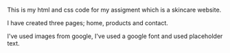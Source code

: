 This is my html and css code for my assigment which is a skincare website. 

I have created three pages; home, products and contact. 

I've used images from google, I've used a google font and used placeholder text.
